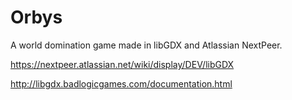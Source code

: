 # Orbys
A world domination game made in libGDX and Atlassian NextPeer.

https://nextpeer.atlassian.net/wiki/display/DEV/libGDX

http://libgdx.badlogicgames.com/documentation.html
